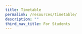 ```yaml
---
title: Timetable
permalink: /resources/timetable/
description: ""
third_nav_title: For Students
---
```

